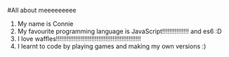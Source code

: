 #All about meeeeeeeee

1. My name is Connie
2. My favourite programming language is JavaScript!!!!!!!!!!!!!!! and es6 :D
3. I love waffles!!!!!!!!!!!!!!!!!!!!!!!!!!!!!!!!!!!!!!!!!!!!!!!!
4. I learnt to code by playing games and making my own versions :)